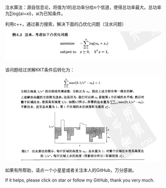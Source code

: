 注水算法：源自信息论，将值为1的总功率分给n个信道，使得总功率最大。总功率为∑log(ai+xi)，ai为已知条件。

利用c++，通过暴力搜索，解决下面的凸优化问题（注水问题）

![image-20240223000144689](README/image-20240223000144689.png)

该问题经过求解KKT条件后转化为：

![image-20240223000305557](README/image-20240223000305557.png)

如果有所帮助，请点一个小星星或者关注本人的GitHub，万分感谢。

If it helps, please click on star or follow my GitHub, thank you very much.
